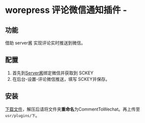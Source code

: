 # worepress 评论微信通知插件 - 

## 功能

借助 server酱 实现评论实时推送到微信。

## 配置

1. 首先到[Server酱](https://sct.ftqq.com/login)绑定微信并获取到 SCKEY
2. 在后台-设置-评论微信推送，填写 SCKEY并保存。

## 安装

[下载文件](https://github.com/lscho/CommentToWechat_for_typecho/archive/master.zip)，解压后请将文件夹**重命名**为CommentToWechat。再上传至`usr/plugins/下`。
